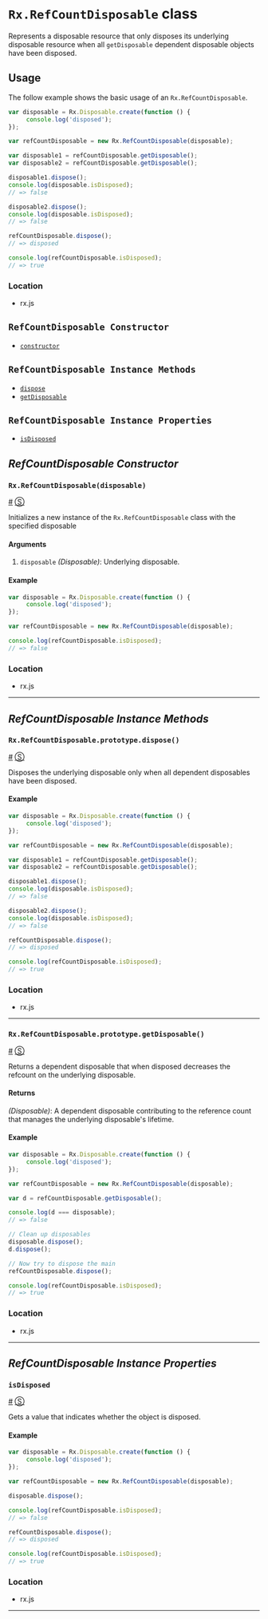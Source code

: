 # `Rx.RefCountDisposable` class #

Represents a disposable resource that only disposes its underlying disposable resource when all `getDisposable` dependent disposable objects have been disposed.

## Usage ##

The follow example shows the basic usage of an `Rx.RefCountDisposable`.

```js
var disposable = Rx.Disposable.create(function () {
     console.log('disposed');
});

var refCountDisposable = new Rx.RefCountDisposable(disposable);

var disposable1 = refCountDisposable.getDisposable();
var disposable2 = refCountDisposable.getDisposable();

disposable1.dispose();
console.log(disposable.isDisposed);
// => false

disposable2.dispose();
console.log(disposable.isDisposed);
// => false

refCountDisposable.dispose();
// => disposed

console.log(refCountDisposable.isDisposed);
// => true
```

### Location

- rx.js

## `RefCountDisposable Constructor` ##
- [`constructor`](#rxrefcountdisposabledisposable)

## `RefCountDisposable Instance Methods` ##
- [`dispose`](#rxrefcountdisposableprototypedispose)
- [`getDisposable`](#rxrefcountdisposableprototypegetdisposable)

## `RefCountDisposable Instance Properties` ##
- [`isDisposed`](#isdisposed)

## _RefCountDisposable Constructor_ ##

### <a id="rxrefcountdisposable"></a>`Rx.RefCountDisposable(disposable)`
<a href="#rxrefcountdisposable">#</a> [&#x24C8;](https://github.com/Reactive-Extensions/RxJS/blob/master/src/core/disposables/rxrefcountdisposable.js#L7-L10 "View in source")

Initializes a new instance of the `Rx.RefCountDisposable` class with the specified disposable

#### Arguments
1. `disposable` *(Disposable)*: Underlying disposable.

#### Example
```js
var disposable = Rx.Disposable.create(function () {
     console.log('disposed');
});

var refCountDisposable = new Rx.RefCountDisposable(disposable);

console.log(refCountDisposable.isDisposed);
// => false
```

### Location

- rx.js

* * *

## _RefCountDisposable Instance Methods_ ##

### <a id="rxrefcountdisposableprototypedispose"></a>`Rx.RefCountDisposable.prototype.dispose()`
<a href="#rxrefcountdisposableprototypedispose">#</a> [&#x24C8;](https://github.com/Reactive-Extensions/RxJS/blob/master/src/core/disposables/rxrefcountdisposable.js#L30-L35 "View in source")

Disposes the underlying disposable only when all dependent disposables have been disposed.

#### Example

```js
var disposable = Rx.Disposable.create(function () {
     console.log('disposed');
});

var refCountDisposable = new Rx.RefCountDisposable(disposable);

var disposable1 = refCountDisposable.getDisposable();
var disposable2 = refCountDisposable.getDisposable();

disposable1.dispose();
console.log(disposable.isDisposed);
// => false

disposable2.dispose();
console.log(disposable.isDisposed);
// => false

refCountDisposable.dispose();
// => disposed

console.log(refCountDisposable.isDisposed);
// => true
```

### Location

- rx.js

* * *

### <a id="rxrefcountdisposableprototypegetdisposable"></a>`Rx.RefCountDisposable.prototype.getDisposable()`
<a href="#rxrefcountdisposableprototypegetdisposable">#</a> [&#x24C8;](https://github.com/Reactive-Extensions/RxJS/blob/master/src/core/disposables/rxrefcountdisposable.js#L18-L20 "View in source")

Returns a dependent disposable that when disposed decreases the refcount on the underlying disposable.

#### Returns
*(Disposable)*: A dependent disposable contributing to the reference count that manages the underlying disposable's lifetime.

#### Example

```js
var disposable = Rx.Disposable.create(function () {
     console.log('disposed');
});

var refCountDisposable = new Rx.RefCountDisposable(disposable);

var d = refCountDisposable.getDisposable();

console.log(d === disposable);
// => false

// Clean up disposables
disposable.dispose();
d.dispose();

// Now try to dispose the main
refCountDisposable.dispose();

console.log(refCountDisposable.isDisposed);
// => true
```

### Location

- rx.js

* * *

## _RefCountDisposable Instance Properties_ ##

### <a id="isdisposed"></a>`isDisposed`
<a href="#isdisposed">#</a> [&#x24C8;](https://github.com/Reactive-Extensions/RxJS/blob/master/src/core/disposables/rxrefcountdisposable.js#L8 "View in source")

Gets a value that indicates whether the object is disposed.

#### Example
```js
var disposable = Rx.Disposable.create(function () {
     console.log('disposed');
});

var refCountDisposable = new Rx.RefCountDisposable(disposable);

disposable.dispose();

console.log(refCountDisposable.isDisposed);
// => false

refCountDisposable.dispose();
// => disposed

console.log(refCountDisposable.isDisposed);
// => true
```

### Location

- rx.js

* * *
